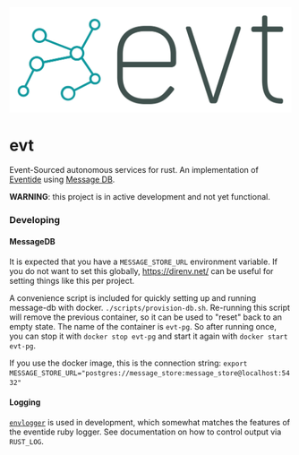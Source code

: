 ![Logo Image](https://raw.githubusercontent.com/evt-rs/evt.rs/master/logo.svg)

# evt

Event-Sourced autonomous services for rust. An implementation of [Eventide](https://eventide-project.org/) using [Message DB](https://github.com/message-db/message-db).

**WARNING**: this project is in active development and not yet functional.

### Developing

#### MessageDB

It is expected that you have a `MESSAGE_STORE_URL` environment variable. If you do not want to set this globally, https://direnv.net/ can be useful for setting things like this per project.

A convenience script is included for quickly setting up and running message-db with docker. `./scripts/provision-db.sh`. Re-running this script will remove the previous container, so it can be used to "reset" back to an empty state. The name of the container is `evt-pg`. So after running once, you can stop it with `docker stop evt-pg` and start it again with `docker start evt-pg`.

If you use the docker image, this is the connection string: `export MESSAGE_STORE_URL="postgres://message_store:message_store@localhost:5432"`

#### Logging

[`envlogger`](https://docs.rs/env_logger/0.8.2/env_logger/) is used in development, which somewhat matches the features of the eventide ruby logger. See documentation on how to control output via `RUST_LOG`.
